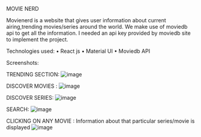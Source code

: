 MOVIE NERD

Movienerd is a website that gives user information about current airing,trending movies/series around the world.
We make use of moviedb api to get all the information. I needed an api key provided by moviedb site to implement the project.

Technologies used:
•	React js
•	Material UI
•	Moviedb API

Screenshots:

TRENDING SECTION:
![image](https://github.com/prakashbist28/MovieNerd/assets/113052349/c0011e75-ed23-4812-9c8c-0f7097538e86)


DISCOVER MOVIES :
![image](https://github.com/prakashbist28/MovieNerd/assets/113052349/2beaad23-5453-4a47-82f1-bc1407ad4781)


DISCOVER SERIES:
![image](https://github.com/prakashbist28/MovieNerd/assets/113052349/ff8a1513-bca4-4ed1-8709-054dcfcb873a)


SEARCH:
![image](https://github.com/prakashbist28/MovieNerd/assets/113052349/ab3896e8-1cc5-4780-aab3-99d5bcf8fb9a)


CLICKING ON ANY MOVIE :
Information about that particular series/movie is displayed
![image](https://github.com/prakashbist28/MovieNerd/assets/113052349/59459dfb-8239-4a79-9b1e-e9a3ea0b09fe)



